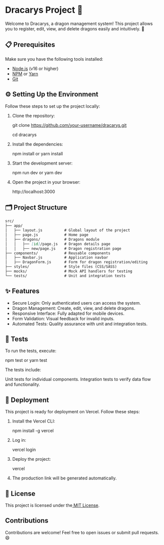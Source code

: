 # Dracarys Project 🐉

Welcome to Dracarys, a dragon management system! This project allows you to register, edit, view, and delete dragons easily and intuitively. 🚀

## 📋 Prerequisites

Make sure you have the following tools installed:

- [Node.js](https://nodejs.org/) (v16 or higher)
- [NPM](https://www.npmjs.com/) or [Yarn](https://yarnpkg.com/)
- [Git](https://git-scm.com/)

## ⚙️ Setting Up the Environment

Follow these steps to set up the project locally:

1. Clone the repository:

   git clone https://github.com/your-username/dracarys.git

   cd dracarys

2. Install the dependencies:

   npm install
   or
   yarn install

3. Start the development server:
   
   npm run dev
    or
   yarn dev

4. Open the project in your browser:

    http://localhost:3000

## 🗂️ Project Structure

```markdown
src/
├── app/
│   ├── layout.js          # Global layout of the project
│   ├── page.js            # Home page
│   ├── dragons/           # Dragons module
│   │   ├── [id]/page.js   # Dragon details page
│   │   ├── new/page.js    # Dragon registration page
├── components/            # Reusable components
│   ├── Navbar.js          # Application navbar
│   ├── DragonForm.js      # Form for dragon registration/editing
├── styles/                # Style files (CSS/SASS)
├── mocks/                 # Mock API handlers for testing
└── tests/                 # Unit and integration tests
```


## ✨ Features

- Secure Login: Only authenticated users can access the system.
- Dragon Management: Create, edit, view, and delete dragons.
- Responsive Interface: Fully adapted for mobile devices.
- Form Validation: Visual feedback for invalid inputs.
- Automated Tests: Quality assurance with unit and integration tests.

## 🧪 Tests

To run the tests, execute:

npm test
or
yarn test

The tests include:

Unit tests for individual components.
Integration tests to verify data flow and functionality.

## 🚀 Deployment

This project is ready for deployment on Vercel. Follow these steps:

1. Install the Vercel CLI:

    npm install -g vercel

2. Log in:

    vercel login

3. Deploy the project:

    vercel

4. The production link will be generated automatically.

## 📜 License

This project is licensed under the[ MIT License](https://chatgpt.com/g/g-HxPrv1p8v-code-tutor/c/LICENSE).

## Contributions 

Contributions are welcome! Feel free to open issues or submit pull requests. 😄





